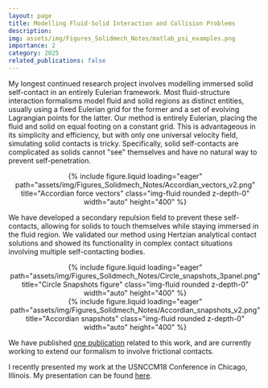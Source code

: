 ```yaml
---
layout: page
title: Modelling Fluid-Solid Interaction and Collision Problems
description:
img: assets/img/Figures_Solidmech_Notes/matlab_psi_examples.png
importance: 2
category: 2025
related_publications: false
---
```


My longest continued research project involves modelling immersed solid self-contact in an entirely Eulerian framework. Most fluid-structure interaction formalisms model fluid and solid regions as distinct entities, usually using a fixed Eulerian grid for the former and a set of evolving Lagrangian points for the latter. Our method is entirely Eulerian, placing the fluid and solid on equal footing on a constant grid. This is advantageous in its simplicity and efficiency, but with only one universal velocity field, simulating solid contacts is tricky. Specifically, solid self-contacts are complicated as solids cannot "see" themselves and have no natural way to prevent self-penetration.

<div style="text-align: center;">
  {% include figure.liquid loading="eager" path="assets/img/Figures_Solidmech_Notes/Accordian_vectors_v2.png" title="Accordian force vectors" class="img-fluid rounded z-depth-0" width="auto" height="400" %}
</div>

<p> We have developed a secondary repulsion field to prevent these self-contacts, allowing for solids to touch themselves while staying immersed in the fluid region. We validated our method using Hertzian analytical contact solutions and showed its functionality in complex contact situations involving multiple self-contacting bodies. 

<div style="text-align: center;">
  {% include figure.liquid loading="eager" path="assets/img/Figures_Solidmech_Notes/Circle_snapshots_3panel.png" title="Circle Snapshots figure" class="img-fluid rounded z-depth-0" width="auto" height="400" %}
</div>

<div style="text-align: center;">
  {% include figure.liquid loading="eager" path="assets/img/Figures_Solidmech_Notes/Accordian_snapshots_v2.png" title="Accordian snapshots" class="img-fluid rounded z-depth-0" width="auto" height="400" %}
</div>

<p> We have published <a href="https://www.sciencedirect.com/science/article/abs/pii/S0045782525000179?via%3Dihub"> one publication</a> related to this work, and are currently working to extend our formalism to involve frictional contacts. 

<p> I recently presented my work at the USNCCM18 Conference in Chicago, Illinois. My presentation can be found <a href="https://docs.google.com/presentation/d/1tAO3QS8aAjAiHbTJm3rTAeqcX5P3auQOAXWGJ3dWSbY/edit?usp=sharing"> here</a>.
